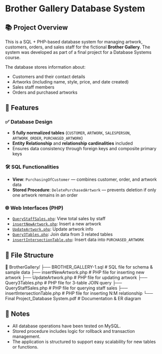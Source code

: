 # Brother Gallery Database System

## 📚 Project Overview

This is a SQL + PHP-based database system for managing artwork, customers, orders, and sales staff for the fictional **Brother Gallery**. The system was developed as part of a final project for a Database Systems course.

The database stores information about:
- Customers and their contact details
- Artworks (including name, style, price, and date created)
- Sales staff members
- Orders and purchased artworks

## 🧩 Features

### ✅ Database Design
- **5 fully normalized tables** (`CUSTOMER`, `ARTWORK`, `SALESPERSON`, `ARTWORK_ORDER`, `PURCHASED_ARTWORK`)
- **Entity Relationship** and **relationship cardinalities** included
- Ensures data consistency through foreign keys and composite primary keys

### 🛠 SQL Functionalities
- **View**: `PurchasingOfCustomer` — combines customer, order, and artwork data
- **Stored Procedure**: `DeletePurchasedArtwork` — prevents deletion if only one artwork remains in an order

### 🌐 Web Interfaces (PHP)
- [`QueryStaffSales.php`](http://103.42.58.103/plesk-site-preview/s200168.fuv.edu.vn/https/103.42.58.103/QueryStaffSales.php): View total sales by staff
- [`insertNewArtwork.php`](http://103.42.58.103/plesk-site-preview/s200168.fuv.edu.vn/https/103.42.58.103/insertNewArtwork.php): Insert a new artwork
- [`UpdateArtwork.php`](http://103.42.58.103/plesk-site-preview/s200168.fuv.edu.vn/https/103.42.58.103/UpdateArtwork.php): Update artwork info
- [`Query3Tables.php`](http://103.42.58.103/plesk-site-preview/s200168.fuv.edu.vn/https/103.42.58.103/Query3Tables.php): Join data from 3 related tables
- [`insertIntersectionTable.php`](http://103.42.58.103/plesk-site-preview/s200168.fuv.edu.vn/https/103.42.58.103/Insert_NM_tables.php): Insert data into `PURCHASED_ARTWORK`

## 📂 File Structure

📁 BrotherGallery/
├── BROTHER_GALLERY-1.sql # SQL file for schema & sample data
├── insertNewArtwork.php # PHP file for inserting new artwork
├── UpdateArtwork.php # PHP file for updating artwork
├── Query3Tables.php # PHP file for 3-table JOIN query
├── QueryStaffSales.php # PHP file for querying staff sales
├── insertIntersectionTable.php # PHP file for inserting N:M relationship
└── Final Project_Database System.pdf # Documentation & ER diagram

## 📌 Notes
- All database operations have been tested on MySQL.
- Stored procedure includes logic for rollback and transaction management.
- The application is structured to support easy scalability for new tables or functions.
